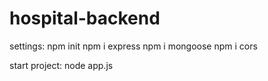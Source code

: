 # hospital-backend

settings:
npm init
npm i express
npm i mongoose
npm i cors

start project:
node app.js